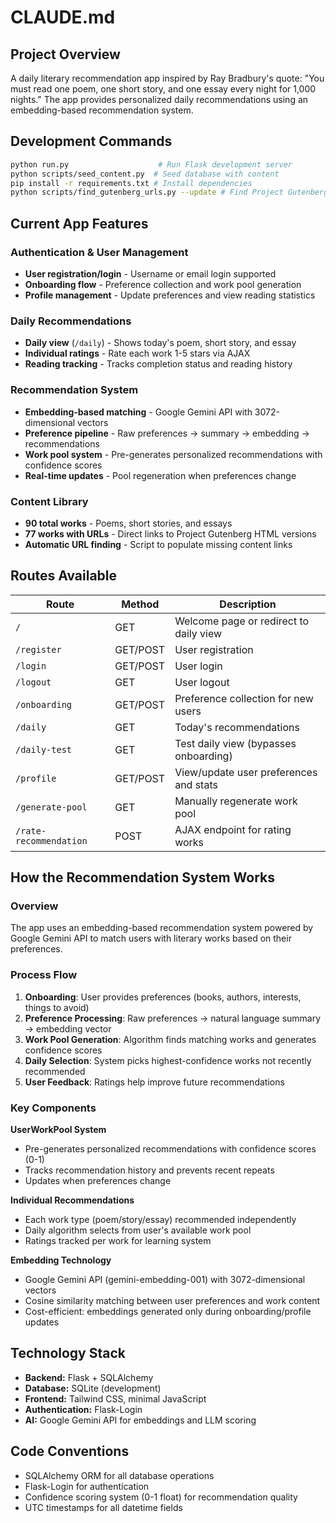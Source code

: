 # CLAUDE.md

## Project Overview

A daily literary recommendation app inspired by Ray Bradbury's quote: "You must read one poem, one short story, and one essay every night for 1,000 nights." The app provides personalized daily recommendations using an embedding-based recommendation system.

## Development Commands

```bash
python run.py                    # Run Flask development server
python scripts/seed_content.py  # Seed database with content
pip install -r requirements.txt # Install dependencies
python scripts/find_gutenberg_urls.py --update # Find Project Gutenberg URLs
```

## Current App Features

### Authentication & User Management
- **User registration/login** - Username or email login supported
- **Onboarding flow** - Preference collection and work pool generation
- **Profile management** - Update preferences and view reading statistics

### Daily Recommendations
- **Daily view** (`/daily`) - Shows today's poem, short story, and essay
- **Individual ratings** - Rate each work 1-5 stars via AJAX
- **Reading tracking** - Tracks completion status and reading history

### Recommendation System
- **Embedding-based matching** - Google Gemini API with 3072-dimensional vectors
- **Preference pipeline** - Raw preferences → summary → embedding → recommendations
- **Work pool system** - Pre-generates personalized recommendations with confidence scores
- **Real-time updates** - Pool regeneration when preferences change

### Content Library
- **90 total works** - Poems, short stories, and essays
- **77 works with URLs** - Direct links to Project Gutenberg HTML versions
- **Automatic URL finding** - Script to populate missing content links

## Routes Available

| Route | Method | Description |
|-------|---------|-------------|
| `/` | GET | Welcome page or redirect to daily view |
| `/register` | GET/POST | User registration |
| `/login` | GET/POST | User login |
| `/logout` | GET | User logout |
| `/onboarding` | GET/POST | Preference collection for new users |
| `/daily` | GET | Today's recommendations |
| `/daily-test` | GET | Test daily view (bypasses onboarding) |
| `/profile` | GET/POST | View/update user preferences and stats |
| `/generate-pool` | GET | Manually regenerate work pool |
| `/rate-recommendation` | POST | AJAX endpoint for rating works |

## How the Recommendation System Works

### Overview
The app uses an embedding-based recommendation system powered by Google Gemini API to match users with literary works based on their preferences.

### Process Flow
1. **Onboarding**: User provides preferences (books, authors, interests, things to avoid)
2. **Preference Processing**: Raw preferences → natural language summary → embedding vector
3. **Work Pool Generation**: Algorithm finds matching works and generates confidence scores
4. **Daily Selection**: System picks highest-confidence works not recently recommended
5. **User Feedback**: Ratings help improve future recommendations

### Key Components

**UserWorkPool System**
- Pre-generates personalized recommendations with confidence scores (0-1)
- Tracks recommendation history and prevents recent repeats
- Updates when preferences change

**Individual Recommendations** 
- Each work type (poem/story/essay) recommended independently
- Daily algorithm selects from user's available work pool
- Ratings tracked per work for learning system

**Embedding Technology**
- Google Gemini API (gemini-embedding-001) with 3072-dimensional vectors
- Cosine similarity matching between user preferences and work content
- Cost-efficient: embeddings generated only during onboarding/profile updates

## Technology Stack
- **Backend:** Flask + SQLAlchemy
- **Database:** SQLite (development) 
- **Frontend:** Tailwind CSS, minimal JavaScript
- **Authentication:** Flask-Login
- **AI:** Google Gemini API for embeddings and LLM scoring

## Code Conventions
- SQLAlchemy ORM for all database operations
- Flask-Login for authentication
- Confidence scoring system (0-1 float) for recommendation quality
- UTC timestamps for all datetime fields